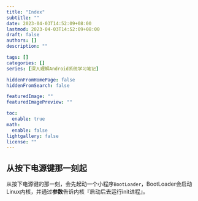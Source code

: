 ```yaml
---
title: "Index"
subtitle: ""
date: 2023-04-03T14:52:09+08:00
lastmod: 2023-04-03T14:52:09+08:00
draft: false
authors: []
description: ""

tags: []
categories: []
series: [深入理解Android系统学习笔记]

hiddenFromHomePage: false
hiddenFromSearch: false

featuredImage: ""
featuredImagePreview: ""

toc:
  enable: true
math:
  enable: false
lightgallery: false
license: ""
---
```


<!--more-->

## 从按下电源键那一刻起

从按下电源键的那一刻，会先起动一个小程序`BootLoader`，BootLoader会启动Linux内核，并通过**参数**告诉内核『启动后去运行init进程』。



